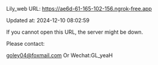 Lily_web URL: https://ae6d-61-165-102-156.ngrok-free.app

Updated at: 2024-12-10 08:02:59

If you cannot open this URL, the server might be down.

Please contact: 

goley04@foxmail.com Or Wechat:GL_yeaH